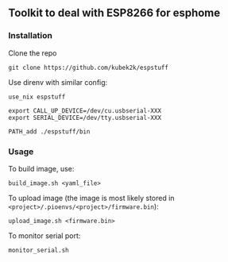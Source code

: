 ## Toolkit to deal with ESP8266 for esphome

### Installation

Clone the repo

```
git clone https://github.com/kubek2k/espstuff
```

Use direnv with similar config:
```
use_nix espstuff

export CALL_UP_DEVICE=/dev/cu.usbserial-XXX
export SERIAL_DEVICE=/dev/tty.usbserial-XXX

PATH_add ./espstuff/bin
```

### Usage 

To build image, use:
```
build_image.sh <yaml_file>
```

To upload image (the image is most likely stored in `<project>/.pioenvs/<project>/firmware.bin`):
```
upload_image.sh <firmware.bin>
```

To monitor serial port:
```
monitor_serial.sh
```

